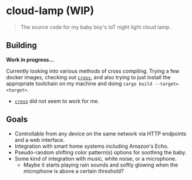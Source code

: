 # cloud-lamp (WIP)

> The source code for my baby boy's IoT night light cloud lamp.

## Building

**Work in progress...**

Currently looking into various methods of cross compiling. Trying a few docker
images, checking out [`cross`][cross], and also trying to just install the
appropriate toolchain on my machine and doing `cargo build --target=<target>`.

* [`cross`][cross] did not seem to work for me.

## Goals

* Controllable from any device on the same network via HTTP endpoints and a web
		interface.
* Integration with smart home systems including Amazon's Echo.
* Pseudo-random shifting color pattern(s) options for soothing the baby.
* Some kind of integration with music, white noise, or a microphone.
	* Maybe it starts playing rain sounds and softly glowing when the microphone
			is above a certain threshold?


[cross]: https://github.com/japaric/cross
